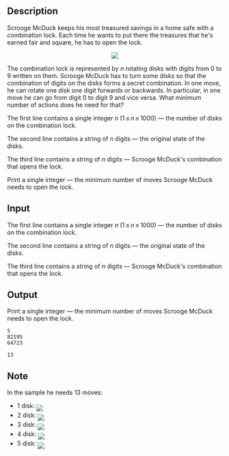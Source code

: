 ## Description

<div><p>Scrooge McDuck keeps his most treasured savings in a home safe with a combination lock. Each time he wants to put there the treasures that he's earned fair and square, he has to open the lock.</p><center> <img class="tex-graphics" src="file://CeTlOxyn.png" style="max-width: 100.0%;max-height: 100.0%;"> </center><p>The combination lock is represented by <span class="tex-span"><i>n</i></span> rotating disks with digits from 0 to 9 written on them. Scrooge McDuck has to turn some disks so that the combination of digits on the disks forms a secret combination. In one move, he can rotate one disk one digit forwards or backwards. In particular, in one move he can go from digit 0 to digit 9 and vice versa. What minimum number of actions does he need for that?</p></div><div class="input-specification"><p>The first line contains a single integer <span class="tex-span"><i>n</i></span> (<span class="tex-span">1 ≤ <i>n</i> ≤ 1000</span>)&nbsp;— the number of disks on the combination lock.</p><p>The second line contains a string of <span class="tex-span"><i>n</i></span> digits&nbsp;— the original state of the disks.</p><p>The third line contains a string of <span class="tex-span"><i>n</i></span> digits&nbsp;— Scrooge McDuck's combination that opens the lock.</p></div><div class="output-specification"><p>Print a single integer&nbsp;— the minimum number of moves Scrooge McDuck needs to open the lock.</p></div>

## Input

<p>The first line contains a single integer <span class="tex-span"><i>n</i></span> (<span class="tex-span">1 ≤ <i>n</i> ≤ 1000</span>)&nbsp;— the number of disks on the combination lock.</p><p>The second line contains a string of <span class="tex-span"><i>n</i></span> digits&nbsp;— the original state of the disks.</p><p>The third line contains a string of <span class="tex-span"><i>n</i></span> digits&nbsp;— Scrooge McDuck's combination that opens the lock.</p>

## Output

<p>Print a single integer&nbsp;— the minimum number of moves Scrooge McDuck needs to open the lock.</p>





```input1
5
82195
64723

```




```output1
13

```



## Note

<p>In the sample he needs 13 moves:</p><ul> <li> 1 disk: <img align="middle" class="tex-formula" src="file://O1lOYo3s.png" style="max-width: 100.0%;max-height: 100.0%;"> </li><li> 2 disk: <img align="middle" class="tex-formula" src="file://PbjDjCqX.png" style="max-width: 100.0%;max-height: 100.0%;"> </li><li> 3 disk: <img align="middle" class="tex-formula" src="file://LHM64iqx.png" style="max-width: 100.0%;max-height: 100.0%;"> </li><li> 4 disk: <img align="middle" class="tex-formula" src="file://aqEEJB0i.png" style="max-width: 100.0%;max-height: 100.0%;"> </li><li> 5 disk: <img align="middle" class="tex-formula" src="file://Jy5J3c4y.png" style="max-width: 100.0%;max-height: 100.0%;"> </li></ul>
